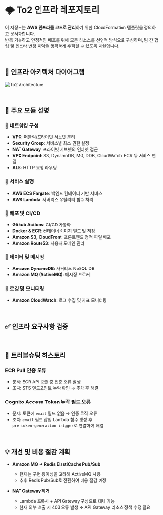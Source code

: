 # 🌩️ To2 인프라 레포지토리

이 저장소는 **AWS 인프라를 코드로 관리**하기 위한 CloudFormation 템플릿을 정의하고 문서화합니다.  
반복 가능하고 안정적인 배포를 위해 모든 리소스를 선언적 방식으로 구성하며, 팀 간 협업 및 인프라 변경 이력을 명확하게 추적할 수 있도록 지원합니다.

<br>

## 📐 인프라 아키텍처 다이어그램

![To2 Architecture](https://github.com/acc-to2/infra/blob/main/to2-architecture.jpg)

<br>

## 🧱 주요 모듈 설명

### 🔹 네트워킹 구성
- **VPC**: 퍼블릭/프라이빗 서브넷 분리
- **Security Group**: 서비스별 최소 권한 설정
- **NAT Gateway**: 프라이빗 서브넷의 인터넷 접근
- **VPC Endpoint**: S3, DynamoDB, MQ, DDB, CloudWatch, ECR 등 서비스 연결
- **ALB**: HTTP 요청 라우팅

### 🔹 서비스 실행
- **AWS ECS Fargate**: 백엔드 컨테이너 기반 서비스
- **AWS Lambda**: 서버리스 유틸리티 함수 처리

### 🔹 배포 및 CI/CD
- **Github Actions**: CI/CD 자동화
- **Docker & ECR**: 컨테이너 이미지 빌드 및 저장
- **Amazon S3, CloudFront**: 프론트엔드 정적 파일 배포
- **Amazon Route53**: 사용자 도메인 관리

### 🔹 데이터 및 메시징
- **Amazon DynamoDB**: 서버리스 NoSQL DB
- **Amazon MQ (ActiveMQ)**: 메시징 브로커

### 🔹 로깅 및 모니터링
- **Amazon CloudWatch**: 로그 수집 및 지표 모니터링

<br>

## ✅ 인프라 요구사항 검증


<br>

## 🧯 트러블슈팅 히스토리

### ECR Pull 인증 오류
- 문제: ECR API 호출 중 인증 오류 발생
- 조치: STS 엔드포인트 누락 확인 → 추가 후 해결

### Cognito Access Token 누락 필드 오류
- 문제: 토큰에 `email` 필드 없음 → 인증 로직 오류
- 조치: `email` 필드 삽입 Lambda 함수 생성 후  
  `pre-token-generation trigger`로 연결하여 해결

<br>

## 💡 개선 및 비용 절감 계획

- **Amazon MQ → Redis ElastiCache Pub/Sub**
  - 현재는 구현 용이성을 고려해 ActiveMQ 사용
  - 추후 Redis Pub/Sub로 전환하여 비용 절감 예정

- **NAT Gateway 제거**
  - Lambda 프록시 + API Gateway 구성으로 대체 가능
  - 현재 외부 호출 시 403 오류 발생 → API Gateway 리소스 정책 수정 필요

